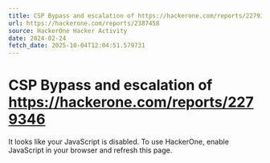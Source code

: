 ```yaml
---
title: CSP Bypass and escalation of https://hackerone.com/reports/2279346
url: https://hackerone.com/reports/2387458
source: HackerOne Hacker Activity
date: 2024-02-24
fetch_date: 2025-10-04T12:04:51.579731
---
```


# CSP Bypass and escalation of https://hackerone.com/reports/2279346

It looks like your JavaScript is disabled. To use HackerOne, enable JavaScript in your browser and refresh this page.